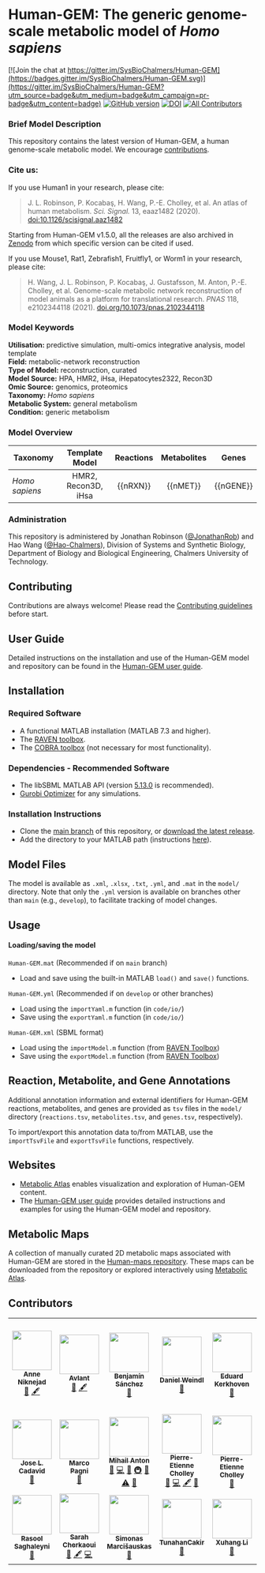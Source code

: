 # Human-GEM: The generic genome-scale metabolic model of _Homo sapiens_

[![Join the chat at https://gitter.im/SysBioChalmers/Human-GEM](https://badges.gitter.im/SysBioChalmers/Human-GEM.svg)](https://gitter.im/SysBioChalmers/Human-GEM?utm_source=badge&utm_medium=badge&utm_campaign=pr-badge&utm_content=badge) [![GitHub version](https://badge.fury.io/gh/sysbiochalmers%2FHuman-GEM.svg)](https://badge.fury.io/gh/sysbiochalmers%2FHuman-GEM)
[![DOI](https://zenodo.org/badge/105752644.svg)](https://zenodo.org/badge/latestdoi/105752644)<!-- ALL-CONTRIBUTORS-BADGE:START - Do not remove or modify this section -->
[![All Contributors](https://img.shields.io/badge/all_contributors-23-success.svg)](#contributors)
<!-- ALL-CONTRIBUTORS-BADGE:END --> 

### Brief Model Description

This repository contains the latest version of Human-GEM, a human genome-scale metabolic model. We encourage [contributions](#contributing).

### Cite us:

If you use Human1 in your research, please cite:  

 > J. L. Robinson, P. Kocabaş, H. Wang, P.-E. Cholley, et al. An atlas of human metabolism. _Sci. Signal._ 13, eaaz1482 (2020). [doi:10.1126/scisignal.aaz1482](https://doi.org/10.1126/scisignal.aaz1482)
 
Starting from Human-GEM v1.5.0, all the releases are also archived in [Zenodo](https://doi.org/10.5281/zenodo.4099692) from which specific version can be cited if used.

If you use Mouse1, Rat1, Zebrafish1, Fruitfly1, or Worm1 in your research, please cite:   

  > H. Wang, J. L. Robinson, P. Kocabaş, J. Gustafsson, M. Anton, P.-E. Cholley, et al. Genome-scale metabolic network reconstruction of model animals as a platform for translational research. _PNAS_ 118, e2102344118 (2021). [doi.org/10.1073/pnas.2102344118](https://doi.org/10.1073/pnas.2102344118)



### Model Keywords

**Utilisation:** predictive simulation, multi-omics integrative analysis, model template  
**Field:** metabolic-network reconstruction  
**Type of Model:** reconstruction, curated  
**Model Source:** HPA, HMR2, iHsa, iHepatocytes2322, Recon3D  
**Omic Source:** genomics, proteomics  
**Taxonomy:** _Homo sapiens_  
**Metabolic System:** general metabolism  
**Condition:** generic metabolism  


### Model Overview

|Taxonomy | Template Model | Reactions | Metabolites| Genes |
| ------------- |:-------------:|:-------------:|:-------------:|:-----:|
|_Homo sapiens_ |   HMR2, Recon3D, iHsa|    {{nRXN}}|  {{nMET}}|  {{nGENE}}|


### Administration

This repository is administered by Jonathan Robinson ([@JonathanRob](https://github.com/jonathanrob)) and Hao Wang ([@Hao-Chalmers](https://github.com/hao-chalmers)), Division of Systems and Synthetic Biology, Department of Biology and Biological Engineering, Chalmers University of Technology.

## Contributing

Contributions are always welcome! Please read the [Contributing guidelines](https://github.com/SysBioChalmers/Human-GEM/blob/main/.github/CONTRIBUTING.md) before start.


## User Guide

Detailed instructions on the installation and use of the Human-GEM model and repository can be found in the [Human-GEM user guide](https://sysbiochalmers.github.io/Human-GEM-guide/).


## Installation

### Required Software
* A functional MATLAB installation (MATLAB 7.3 and higher).
* The [RAVEN toolbox](https://github.com/SysBioChalmers/RAVEN).
* The [COBRA toolbox](https://github.com/opencobra/cobratoolbox) (not necessary for most functionality).


### Dependencies - Recommended Software
* The libSBML MATLAB API (version [5.13.0](https://sourceforge.net/projects/sbml/files/libsbml/5.13.0/stable/MATLAB%20interface/) is recommended).
* [Gurobi Optimizer](http://www.gurobi.com/registration/download-reg) for any simulations.


### Installation Instructions
* Clone the [main branch](https://github.com/SysBioChalmers/Human-GEM/tree/main) of this repository, or [download the latest release](https://github.com/SysBioChalmers/Human-GEM/releases/latest).
* Add the directory to your MATLAB path (instructions [here](https://se.mathworks.com/help/matlab/ref/addpath.html?requestedDomain=www.mathworks.com)).


## Model Files

The model is available as `.xml`, `.xlsx`, `.txt`, `.yml`, and `.mat` in the `model/` directory. Note that only the `.yml` version is available on branches other than `main` (e.g., `develop`), to facilitate tracking of model changes.


## Usage

#### Loading/saving the model

`Human-GEM.mat` (Recommended if on `main` branch)
* Load and save using the built-in MATLAB `load()` and `save()` functions.

`Human-GEM.yml` (Recommended if on `develop` or other branches)
* Load using the `importYaml.m` function (in `code/io/`)
* Save using the `exportYaml.m` function (in `code/io/`)

`Human-GEM.xml` (SBML format)
* Load using the `importModel.m` function (from [RAVEN Toolbox](https://github.com/SysBioChalmers/RAVEN))
* Save using the `exportModel.m` function (from [RAVEN Toolbox](https://github.com/SysBioChalmers/RAVEN))


## Reaction, Metabolite, and Gene Annotations

Additional annotation information and external identifiers for Human-GEM reactions, metabolites, and genes are provided as `tsv` files in the `model/` directory (`reactions.tsv`, `metabolites.tsv`, and `genes.tsv`, respectively).  

To import/export this annotation data to/from MATLAB, use the `importTsvFile` and `exportTsvFile` functions, respectively.


## Websites

- [Metabolic Atlas](https://metabolicatlas.org/) enables visualization and exploration of Human-GEM content.
- The [Human-GEM user guide](https://sysbiochalmers.github.io/Human-GEM-guide/) provides detailed instructions and examples for using the Human-GEM model and repository.


## Metabolic Maps

A collection of manually curated 2D metabolic maps associated with Human-GEM are stored in the [Human-maps repository](https://github.com/SysBioChalmers/Human-maps). These maps can be downloaded from the repository or explored interactively using [Metabolic Atlas](https://metabolicatlas.org/explore/map-viewer/human1).


## Contributors

<!-- ALL-CONTRIBUTORS-LIST:START - Do not remove or modify this section -->
<!-- prettier-ignore-start -->
<!-- markdownlint-disable -->
<table>
  <tr>
    <td align="center"><a href="https://github.com/ANiknejad"><img src="https://avatars.githubusercontent.com/u/2682520?v=4?s=80" width="80px;" alt=""/><br /><sub><b>Anne Niknejad</b></sub></a><br /><a href="https://github.com///issues?q=author%3AANiknejad" title="Bug reports">🐛</a> <a href="#content-ANiknejad" title="Content">🖋</a></td>
    <td align="center"><a href="https://github.com/avlant"><img src="https://avatars.githubusercontent.com/u/5329888?v=4?s=80" width="80px;" alt=""/><br /><sub><b>Avlant</b></sub></a><br /><a href="https://github.com///issues?q=author%3Aavlant" title="Bug reports">🐛</a> <a href="#content-avlant" title="Content">🖋</a></td>
    <td align="center"><a href="https://github.com/BenjaSanchez"><img src="https://avatars.githubusercontent.com/u/9384349?v=4?s=80" width="80px;" alt=""/><br /><sub><b>Benjamín Sánchez</b></sub></a><br /><a href="#question-BenjaSanchez" title="Answering Questions">💬</a></td>
    <td align="center"><a href="https://github.com/dweindl"><img src="https://avatars.githubusercontent.com/u/18048784?v=4?s=80" width="80px;" alt=""/><br /><sub><b>Daniel Weindl</b></sub></a><br /><a href="https://github.com///issues?q=author%3Adweindl" title="Bug reports">🐛</a></td>
    <td align="center"><a href="https://github.com/edkerk"><img src="https://avatars.githubusercontent.com/u/7326655?v=4?s=80" width="80px;" alt=""/><br /><sub><b>Eduard Kerkhoven</b></sub></a><br /><a href="#question-edkerk" title="Answering Questions">💬</a></td>
    <td align="center"><a href="https://orcid.org/0000-0001-7475-0136"><img src="https://avatars.githubusercontent.com/u/21077367?v=4?s=80" width="80px;" alt=""/><br /><sub><b>Hao Wang</b></sub></a><br /><a href="https://github.com///issues?q=author%3AHao-Chalmers" title="Bug reports">🐛</a> <a href="https://github.com///commits?author=Hao-Chalmers" title="Code">💻</a> <a href="#data-Hao-Chalmers" title="Data">🔣</a> <a href="https://github.com///commits?author=Hao-Chalmers" title="Documentation">📖</a> <a href="#ideas-Hao-Chalmers" title="Ideas, Planning, & Feedback">🤔</a> <a href="#infra-Hao-Chalmers" title="Infrastructure (Hosting, Build-Tools, etc)">🚇</a> <a href="#platform-Hao-Chalmers" title="Packaging/porting to new platform">📦</a> <a href="#projectManagement-Hao-Chalmers" title="Project Management">📆</a> <a href="#question-Hao-Chalmers" title="Answering Questions">💬</a> <a href="#research-Hao-Chalmers" title="Research">🔬</a> <a href="https://github.com///pulls?q=is%3Apr+reviewed-by%3AHao-Chalmers" title="Reviewed Pull Requests">👀</a> <a href="https://github.com///commits?author=Hao-Chalmers" title="Tests">⚠️</a> <a href="#talk-Hao-Chalmers" title="Talks">📢</a></td>
    <td align="center"><a href="https://jonathanrob.github.io"><img src="https://avatars.githubusercontent.com/u/22366558?v=4?s=80" width="80px;" alt=""/><br /><sub><b>Jonathan Robinson</b></sub></a><br /><a href="https://github.com///issues?q=author%3AJonathanRob" title="Bug reports">🐛</a> <a href="https://github.com///commits?author=JonathanRob" title="Code">💻</a> <a href="#data-JonathanRob" title="Data">🔣</a> <a href="https://github.com///commits?author=JonathanRob" title="Documentation">📖</a> <a href="#ideas-JonathanRob" title="Ideas, Planning, & Feedback">🤔</a> <a href="#infra-JonathanRob" title="Infrastructure (Hosting, Build-Tools, etc)">🚇</a> <a href="#platform-JonathanRob" title="Packaging/porting to new platform">📦</a> <a href="#projectManagement-JonathanRob" title="Project Management">📆</a> <a href="#question-JonathanRob" title="Answering Questions">💬</a> <a href="#research-JonathanRob" title="Research">🔬</a> <a href="https://github.com///pulls?q=is%3Apr+reviewed-by%3AJonathanRob" title="Reviewed Pull Requests">👀</a> <a href="#tutorial-JonathanRob" title="Tutorials">✅</a> <a href="#talk-JonathanRob" title="Talks">📢</a></td>
    <td align="center"><img src="https://avatars.githubusercontent.com/u/10344158?v=4?s=80" width="80px;" alt=""/><br /><sub><b>Jorge Ferreira</b></sub><br /><a href="https://github.com///issues?q=author%3Ajorgemlferreira" title="Bug reports">🐛</a></td>
  </tr>
  <tr>
    <td align="center"><a href="https://github.com/CadavidJoseL"><img src="https://avatars.githubusercontent.com/u/62765618?v=4?s=80" width="80px;" alt=""/><br /><sub><b>Jose L. Cadavid</b></sub></a><br /><a href="https://github.com///issues?q=author%3ACadavidJoseL" title="Bug reports">🐛</a></td>
    <td align="center"><a href="https://github.com/mpagni12"><img src="https://avatars.githubusercontent.com/u/45748199?v=4?s=80" width="80px;" alt=""/><br /><sub><b>Marco Pagni</b></sub></a><br /><a href="https://github.com///issues?q=author%3Ampagni12" title="Bug reports">🐛</a></td>
    <td align="center"><a href="https://orcid.org/0000-0002-7753-9042"><img src="https://avatars.githubusercontent.com/u/23480589?v=4?s=80" width="80px;" alt=""/><br /><sub><b>Mihail Anton</b></sub></a><br /><a href="https://github.com///issues?q=author%3Amihai-sysbio" title="Bug reports">🐛</a> <a href="https://github.com///commits?author=mihai-sysbio" title="Code">💻</a> <a href="#ideas-mihai-sysbio" title="Ideas, Planning, & Feedback">🤔</a> <a href="#infra-mihai-sysbio" title="Infrastructure (Hosting, Build-Tools, etc)">🚇</a> <a href="https://github.com///pulls?q=is%3Apr+reviewed-by%3Amihai-sysbio" title="Reviewed Pull Requests">👀</a> <a href="https://github.com///commits?author=mihai-sysbio" title="Tests">⚠️</a> <a href="#talk-mihai-sysbio" title="Talks">📢</a></td>
    <td align="center"><img src="https://avatars.githubusercontent.com/u/26245751?v=4?s=80" width="80px;" alt=""/><br /><sub><b>Pierre-Etienne Cholley</b></sub><br /><a href="https://github.com///issues?q=author%3Apecholleyc" title="Bug reports">🐛</a> <a href="https://github.com///commits?author=pecholleyc" title="Code">💻</a> <a href="#content-pecholleyc" title="Content">🖋</a> <a href="https://github.com///pulls?q=is%3Apr+reviewed-by%3Apecholleyc" title="Reviewed Pull Requests">👀</a></td>
    <td align="center"><img src="https://avatars.githubusercontent.com/u/2399043?v=4?s=80" width="80px;" alt=""/><br /><sub><b>Pierre-Etienne Cholley</b></sub><br /><a href="https://github.com///issues?q=author%3Apecholley" title="Bug reports">🐛</a></td>
    <td align="center"><img src="https://avatars.githubusercontent.com/u/8766764?v=4?s=80" width="80px;" alt=""/><br /><sub><b>PkiwiBird</b></sub><br /><a href="https://github.com///issues?q=author%3APkiwiBird" title="Bug reports">🐛</a></td>
    <td align="center"><img src="https://avatars.githubusercontent.com/u/38076281?v=4?s=80" width="80px;" alt=""/><br /><sub><b>Pranas Grigaitis</b></sub><br /><a href="https://github.com///issues?q=author%3Apranasag" title="Bug reports">🐛</a> <a href="#content-pranasag" title="Content">🖋</a> <a href="https://github.com///commits?author=pranasag" title="Code">💻</a></td>
    <td align="center"><img src="https://avatars.githubusercontent.com/u/32029599?v=4?s=80" width="80px;" alt=""/><br /><sub><b>Pınar Kocabaş</b></sub><br /><a href="https://github.com///issues?q=author%3Apinarkocabas" title="Bug reports">🐛</a></td>
  </tr>
  <tr>
    <td align="center"><a href="https://github.com/Rasools"><img src="https://avatars.githubusercontent.com/u/22166601?v=4?s=80" width="80px;" alt=""/><br /><sub><b>Rasool Saghaleyni</b></sub></a><br /><a href="#ideas-Rasools" title="Ideas, Planning, & Feedback">🤔</a></td>
    <td align="center"><a href="https://github.com/cherkaos"><img src="https://avatars.githubusercontent.com/u/4625396?v=4?s=80" width="80px;" alt=""/><br /><sub><b>Sarah Cherkaoui</b></sub></a><br /><a href="https://github.com///issues?q=author%3Acherkaos" title="Bug reports">🐛</a> <a href="#content-cherkaos" title="Content">🖋</a> <a href="https://github.com///commits?author=cherkaos" title="Code">💻</a></td>
    <td align="center"><a href="https://github.com/simas232"><img src="https://avatars.githubusercontent.com/u/11994076?v=4?s=80" width="80px;" alt=""/><br /><sub><b>Simonas Marcišauskas</b></sub></a><br /><a href="#question-simas232" title="Answering Questions">💬</a></td>
    <td align="center"><a href="https://github.com/TunahanCakir"><img src="https://avatars.githubusercontent.com/u/71440332?v=4?s=80" width="80px;" alt=""/><br /><sub><b>TunahanCakir</b></sub></a><br /><a href="https://github.com///issues?q=author%3ATunahanCakir" title="Bug reports">🐛</a></td>
    <td align="center"><a href="https://github.com/XuhangLi"><img src="https://avatars.githubusercontent.com/u/41695293?v=4?s=80" width="80px;" alt=""/><br /><sub><b>Xuhang Li</b></sub></a><br /><a href="https://github.com///issues?q=author%3AXuhangLi" title="Bug reports">🐛</a></td>
    <td align="center"><a href="https://github.com/johan-gson"><img src="https://avatars.githubusercontent.com/u/32481323?v=4?s=80" width="80px;" alt=""/><br /><sub><b>johan-gson</b></sub></a><br /><a href="https://github.com///issues?q=author%3Ajohan-gson" title="Bug reports">🐛</a> <a href="#content-johan-gson" title="Content">🖋</a></td>
    <td align="center"><a href="https://orcid.org/0000-0003-3947-488X"><img src="https://avatars.githubusercontent.com/u/3072880?v=4?s=80" width="80px;" alt=""/><br /><sub><b>smoretti</b></sub></a><br /><a href="https://github.com///issues?q=author%3Asmoretti" title="Bug reports">🐛</a></td>
  </tr>
</table>

<!-- markdownlint-restore -->
<!-- prettier-ignore-end -->

<!-- ALL-CONTRIBUTORS-LIST:END -->